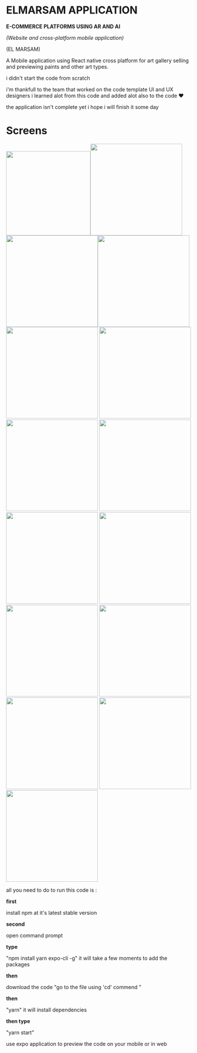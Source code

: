 # ELMARSAM APPLICATION




**E-COMMERCE PLATFORMS USING AR AND AI**

_(Website and cross-platform mobile application)_

(EL MARSAM)


A Mobile application using React native cross platform for art gallery selling and previewing paints and other art types.

i didn't start the code from scratch 

i'm thankfull to the team that worked on the code template UI and UX designers i learned alot from this code and added alot also to the code ♥ 

the application isn't complete yet i hope i will finish it some day 

# Screens

<img src="https://i.ibb.co/0rNstqT/Picture8.png" width="230"><img src="https://i.ibb.co/Yd86pVh/Picture9.jpg" width="250">
<img src="https://i.ibb.co/xY69W89/Picture10.jpg" width="250"><img src="https://i.ibb.co/2NryCr0/Picture11.jpg" width="250">
<img src="https://i.ibb.co/8Y3hwyw/Picture1.jpg" width="250">
<img src="https://i.ibb.co/fDMrH6J/Picture2.jpg" width="250">
<img src="https://i.ibb.co/HpGZMRc/Picture3.jpg" width="250">
<img src="https://i.ibb.co/K9m8thx/Picture4.jpg" width="250">
<img src="https://i.ibb.co/qFZnsV1/Picture5.jpg" width="250">
<img src="https://i.ibb.co/N9BMmNx/Picture6.jpg" width="250">
<img src="https://i.ibb.co/Sn1bv0S/Picture13.jpg" width="250">
<img src="https://i.ibb.co/fNXCZtC/Picture14.jpg" width="250">
<img src="https://i.ibb.co/236zyyt/Picture15.jpg" width="250">
<img src="https://i.ibb.co/748gysb/Picture16.jpg" width="250">
<img src="https://i.ibb.co/K7M373H/Picture17.jpg" width="250">



all you need to do to run this code is :


**first**

  install npm at it's latest stable version

**second**

   open command prompt
  
**type** 

   "npm install yarn expo-cli -g" it will take a few moments to add the packages 

**then** 

   download the code 
   "go to the file using 'cd' commend "
   
**then**

   "yarn" it will install dependencies 
    
**then type** 

   "yarn start"
   
use expo application to preview the code on your mobile or in web
    
